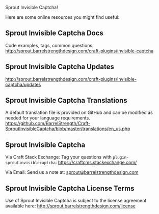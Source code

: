 Sprout Invisible Captcha!

Here are some online resources you might find useful:


Sprout Invisible Captcha Docs
------------------------------------------------------------
Code examples, tags, common questions:
http://sprout.barrelstrengthdesign.com/craft-plugins/invisible-captcha


Sprout Invisible Captcha Updates
------------------------------------------------------------
http://sprout.barrelstrengthdesign.com/craft-plugins/invisible-captcha/updates


Sprout Invisible Captcha Translations
------------------------------------------------------------
A default translation file is provided on GitHub and can be modified 
as needed for your language requirements.
https://github.com/BarrelStrength/Craft-SproutInvisibleCaptcha/blob/master/translations/en_us.php


Sprout Invisible Captcha
------------------------------------------------------------

Via Craft Stack Exchange: Tag your questions with `plugin-sproutinvisiblecaptcha`:
https://craftcms.stackexchange.com/

Via Email:
Send us a note at: sprout@barrelstrengthdesign.com


Sprout Invisible Captcha License Terms
------------------------------------------------------------
Use of Sprout Invisible Captcha is subject to the license agreement available here:
http://sprout.barrelstrengthdesign.com/license